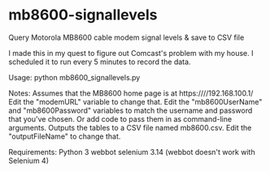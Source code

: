 # mb8600-signallevels
Query Motorola MB8600 cable modem signal levels &amp; save to CSV file

I made this in my quest to figure out Comcast's problem with my house. I scheduled it to run every 5 minutes to record the data.

Usage: python mb8600_signallevels.py

Notes:
Assumes that the MB8600 home page is at https:////192.168.100.1/ Edit the "modemURL" variable to change that.
Edit the "mb8600UserName" and "mb8600Password" variables to match the username and password that you've chosen.  Or add code to pass them in as command-line arguments.
Outputs the tables to a CSV file named mb8600.csv. Edit the "outputFileName" to change that.

Requirements:
Python 3
webbot
selenium 3.14 (webbot doesn't work with Selenium 4)
